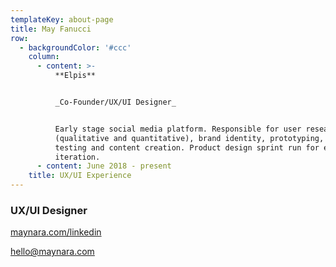 ```yaml
---
templateKey: about-page
title: May Fanucci
row:
  - backgroundColor: '#ccc'
    column:
      - content: >-
          **Elpis**


          _Co-Founder/UX/UI Designer_


          Early stage social media platform. Responsible for user research
          (qualitative and quantitative), brand identity, prototyping, user
          testing and content creation. Product design sprint run for early
          iteration.
      - content: June 2018 - present
    title: UX/UI Experience
---
```

### UX/UI Designer

[maynara.com/linkedin](https://maynara.com/linkedin)

hello@maynara.com
